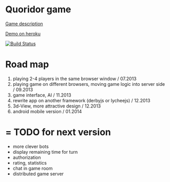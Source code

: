 Quoridor game
========
[Game description](http://en.wikipedia.org/wiki/Quoridor)


[Demo on heroku](http://quoridor-online.herokuapp.com/)

[![Build Status](https://travis-ci.org/imevs/quoridor.png?branch=master)](https://travis-ci.org/imevs/quoridor)


Road map
=

1. playing 2-4 players in the same browser window / 07.2013
2. playing game on different browsers, moving game logic into server side / 09.2013
3. game interface, AI / 11.2013
4. rewrite app on another framework (derbyjs or lycheejs) / 12.2013
5. 3d-View, more attractive design / 12.2013
6. android mobile version / 01.2014

=
TODO for next version
=
* more clever bots
* display remaining time for turn
* authorization
* rating, statistics
* chat in game room
* distributed game server
